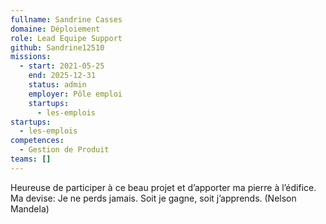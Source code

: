 ```yaml
---
fullname: Sandrine Casses
domaine: Déploiement
role: Lead Equipe Support
github: Sandrine12510
missions:
  - start: 2021-05-25
    end: 2025-12-31
    status: admin
    employer: Pôle emploi
    startups:
      - les-emplois
startups:
  - les-emplois
competences:
  - Gestion de Produit
teams: []
---
```

Heureuse de participer à ce beau projet et d’apporter ma pierre à l’édifice. Ma devise: Je
  ne perds jamais. Soit je gagne, soit j’apprends. (Nelson Mandela)
